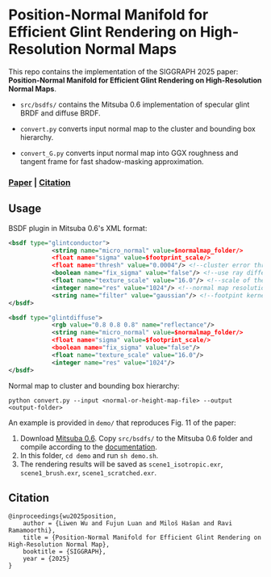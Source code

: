 # Position-Normal Manifold for Efficient Glint Rendering on High-Resolution Normal Maps
This repo contains the implementation of the SIGGRAPH 2025 paper: **Position-Normal Manifold for Efficient Glint Rendering on High-Resolution Normal Maps**.

- `src/bsdfs/` contains the Mitsuba 0.6 implementation of specular glint BRDF and diffuse BRDF.

- `convert.py` converts input normal map to the cluster and bounding box hierarchy.

- `convert_G.py` converts input normal map into GGX roughness and tangent frame for fast shadow-masking approximation.

### [Paper](https://arxiv.org/abs/2505.08985) | [Citation](#citation)



## Usage

BSDF plugin in Mitsuba 0.6's XML format:

`````` xml
<bsdf type="glintconductor">
            <string name="micro_normal" value=$normalmap_folder/>
            <float name="sigma" value=$footprint_scale/>
            <float name="thresh" value="0.0004"/> <!--cluster error threshold-->
            <boolean name="fix_sigma" value="false"/> <!--use ray differential for footprint estimation-->
            <float name="texture_scale" value="16.0"/> <!--scale of the texture-->
            <integer name="res" value="1024"/> <!--normal map resolution-->
            <string name="filter" value="gaussian"/> <!--footpint kernel type (gaussian|disk|box)-->
</bsdf>

<bsdf type="glintdiffuse">
            <rgb value="0.8 0.8 0.8" name="reflectance"/>
            <string name="micro_normal" value=$normalmap_folder/>
            <float name="sigma" value=$footprint_scale/>
            <boolean name="fix_sigma" value="false"/> 
            <float name="texture_scale" value="16.0"/>
            <integer name="res" value="1024"/>
</bsdf>
``````

Normal map to cluster and bounding box hierarchy:

```shell
python convert.py --input <normal-or-height-map-file> --output <output-folder>
```

An example is provided in `demo/` that reproduces Fig. 11 of the paper:
1. Download [Mitsuba 0.6](https://github.com/mitsuba-renderer/mitsuba). Copy `src/bsdfs/` to the Mitsuba 0.6 folder and compile according to the [documentation](https://mitsuba-renderer.org/docs.html).
2. In this folder, `cd demo` and run `sh demo.sh`.
3. The rendering results will be saved as `scene1_isotropic.exr`, `scene1_brush.exr`, `scene1_scratched.exr`.



## Citation

``````
@inproceedings{wu2025position,
	author = {Liwen Wu and Fujun Luan and Miloš Hašan and Ravi Ramamoorthi},
	title = {Position-Normal Manifold for Efficient Glint Rendering on High-Resolution Normal Map},
	booktitle = {SIGGRAPH},
	year = {2025}
}
``````

